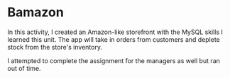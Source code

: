# Bamazon

In this activity, I created an Amazon-like storefront with the MySQL skills I learned this unit. The app will take in orders from customers and deplete stock from the store's inventory. 

I attempted to complete the assignment for the managers as well but ran out of time.
